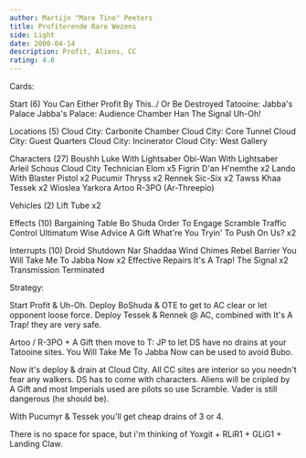 ```yaml
---
author: Martijn "Mare Tino" Peeters
title: Profiterende Rare Wezens
side: Light
date: 2000-04-14
description: Profit, Aliens, CC
rating: 4.0
---
```

Cards: 

Start (6)
You Can Either Profit By This../ Or Be Destroyed
Tatooine: Jabba's Palace
Jabba's Palace: Audience Chamber
Han
The Signal
Uh-Oh!

Locations (5)
Cloud City: Carbonite Chamber
Cloud City: Core Tunnel
Cloud City: Guest Quarters
Cloud City: Incinerator
Cloud City: West Gallery

Characters (27)
Boushh
Luke With Lightsaber
Obi-Wan With Lightsaber
Arleil Schous
Cloud City Technician
Elom x5
Figrin D'an
H'nemthe x2
Lando With Blaster Pistol x2
Pucumir Thryss x2
Rennek
Sic-Six x2
Tawss Khaa
Tessek x2
Wioslea
Yarkora
Artoo
R-3PO (Ar-Threepio)

Vehicles (2)
Lift Tube x2

Effects (10)
Bargaining Table
Bo Shuda
Order To Engage
Scramble
Traffic Control
Ultimatum
Wise Advice
A Gift
What're You Tryin' To Push On Us? x2

Interrupts (10)
Droid Shutdown
Nar Shaddaa Wind Chimes
Rebel Barrier
You Will Take Me To Jabba Now x2
Effective Repairs
It's A Trap!
The Signal x2
Transmission Terminated


Strategy: 

Start Profit & Uh-Oh. Deploy BoShuda & OTE to get to AC clear or let opponent loose force. Deploy Tessek & Rennek @ AC, combined with It's A Trap! they are very safe.

Artoo / R-3PO + A Gift then move to T: JP to let DS have no drains at your Tatooine sites. You Will Take Me To Jabba Now can be used to avoid Bubo.

Now it's deploy & drain at Cloud City. All CC sites are interior so you needn't fear any walkers. DS has to come with characters. Aliens will be cripled by A Gift and most Imperials used are pilots so use Scramble. Vader is still dangerous (he should be).

With Pucumyr & Tessek you'll get cheap drains of 3 or 4.

There is no space for space, but i'm thinking of Yoxgit + RLiR1 + GLiG1 + Landing Claw. 
